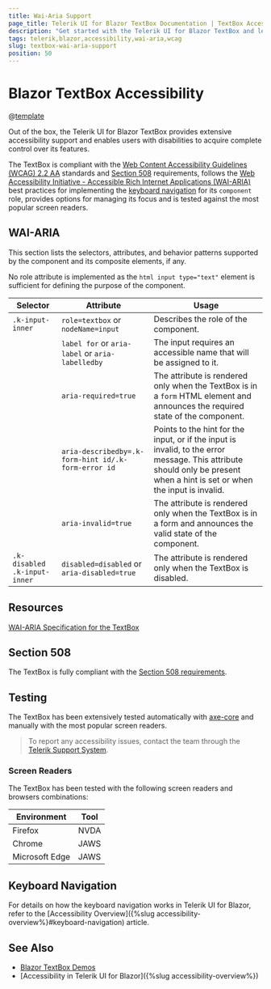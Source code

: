 ```yaml
---
title: Wai-Aria Support
page_title: Telerik UI for Blazor TextBox Documentation | TextBox Accessibility
description: "Get started with the Telerik UI for Blazor TextBox and learn about its accessibility support for WAI-ARIA, Section 508, and WCAG 2.2."
tags: telerik,blazor,accessibility,wai-aria,wcag
slug: textbox-wai-aria-support 
position: 50 
---
```


# Blazor TextBox Accessibility

@[template](/_contentTemplates/common/parameters-table-styles.md#table-layout)



Out of the box, the Telerik UI for Blazor TextBox provides extensive accessibility support and enables users with disabilities to acquire complete control over its features.


The TextBox is compliant with the [Web Content Accessibility Guidelines (WCAG) 2.2 AA](https://www.w3.org/TR/WCAG22/) standards and [Section 508](https://www.section508.gov/) requirements, follows the [Web Accessibility Initiative - Accessible Rich Internet Applications (WAI-ARIA)](https://www.w3.org/WAI/ARIA/apg/) best practices for implementing the [keyboard navigation](#keyboard-navigation) for its `component` role, provides options for managing its focus and is tested against the most popular screen readers.

## WAI-ARIA


This section lists the selectors, attributes, and behavior patterns supported by the component and its composite elements, if any.


No role attribute is implemented as the `html input type="text"` element is sufficient for defining the purpose of the component.

| Selector | Attribute | Usage |
| -------- | --------- | ----- |
| `.k-input-inner` | `role=textbox` or `nodeName=input` | Describes the role of the component. |
|  | `label for` or `aria-label` or `aria-labelledby` | The input requires an accessible name that will be assigned to it. |
|  | `aria-required=true` | The attribute is rendered only when the TextBox is in a `form` HTML element and announces the required state of the component. |
|  | `aria-describedby=.k-form-hint id/.k-form-error id` | Points to the hint for the input, or if the input is invalid, to the error message. This attribute should only be present when a hint is set or when the input is invalid. |
|  | `aria-invalid=true` | The attribute is rendered only when the TextBox is in a form and announces the valid state of the component. |
| `.k-disabled .k-input-inner` | `disabled=disabled` or `aria-disabled=true` | The attribute is rendered only when the TextBox is disabled. |

## Resources

[WAI-ARIA Specification for the TextBox](https://www.w3.org/TR/wai-aria-1.2/#textbox)

## Section 508


The TextBox is fully compliant with the [Section 508 requirements](http://www.section508.gov/).

## Testing


The TextBox has been extensively tested automatically with [axe-core](https://github.com/dequelabs/axe-core) and manually with the most popular screen readers.

> To report any accessibility issues, contact the team through the [Telerik Support System](https://www.telerik.com/account/support-center).

### Screen Readers


The TextBox has been tested with the following screen readers and browsers combinations:

| Environment | Tool |
| ----------- | ---- |
| Firefox | NVDA |
| Chrome | JAWS |
| Microsoft Edge | JAWS |



## Keyboard Navigation

For details on how the keyboard navigation works in Telerik UI for Blazor, refer to the [Accessibility Overview]({%slug accessibility-overview%}#keyboard-navigation) article.

## See Also

* [Blazor TextBox Demos](https://demos.telerik.com/blazor-ui/textbox/overview)
* [Accessibility in Telerik UI for Blazor]({%slug accessibility-overview%})